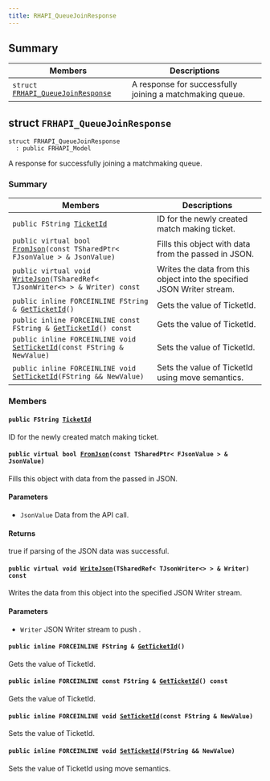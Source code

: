 ```yaml
---
title: RHAPI_QueueJoinResponse
---
```


## Summary

 Members                        | Descriptions                                
--------------------------------|---------------------------------------------
`struct `[`FRHAPI_QueueJoinResponse`](#structFRHAPI__QueueJoinResponse) | A response for successfully joining a matchmaking queue.

## struct `FRHAPI_QueueJoinResponse` <a id="structFRHAPI__QueueJoinResponse"></a>

```
struct FRHAPI_QueueJoinResponse
  : public FRHAPI_Model
```

A response for successfully joining a matchmaking queue.

### Summary

 Members                        | Descriptions                                
--------------------------------|---------------------------------------------
`public FString `[`TicketId`](#structFRHAPI__QueueJoinResponse_1af954b4ff6c24fb605858abbbe004cd09) | ID for the newly created match making ticket.
`public virtual bool `[`FromJson`](#structFRHAPI__QueueJoinResponse_1a5ee6f61f890b644faa949764fecd5839)`(const TSharedPtr< FJsonValue > & JsonValue)` | Fills this object with data from the passed in JSON.
`public virtual void `[`WriteJson`](#structFRHAPI__QueueJoinResponse_1abd6c37919b79f1b7be0a12bf36415313)`(TSharedRef< TJsonWriter<> > & Writer) const` | Writes the data from this object into the specified JSON Writer stream.
`public inline FORCEINLINE FString & `[`GetTicketId`](#structFRHAPI__QueueJoinResponse_1a8a6044a4a650b9361f785b50adcc5988)`()` | Gets the value of TicketId.
`public inline FORCEINLINE const FString & `[`GetTicketId`](#structFRHAPI__QueueJoinResponse_1a6ad8eb0006fa180573db06aec47d1099)`() const` | Gets the value of TicketId.
`public inline FORCEINLINE void `[`SetTicketId`](#structFRHAPI__QueueJoinResponse_1a8d37e6153937559d5f79958cfa8bf914)`(const FString & NewValue)` | Sets the value of TicketId.
`public inline FORCEINLINE void `[`SetTicketId`](#structFRHAPI__QueueJoinResponse_1a7a2418ddcbdcde853a3d56c2f17c9571)`(FString && NewValue)` | Sets the value of TicketId using move semantics.

### Members

#### `public FString `[`TicketId`](#structFRHAPI__QueueJoinResponse_1af954b4ff6c24fb605858abbbe004cd09) <a id="structFRHAPI__QueueJoinResponse_1af954b4ff6c24fb605858abbbe004cd09"></a>

ID for the newly created match making ticket.

#### `public virtual bool `[`FromJson`](#structFRHAPI__QueueJoinResponse_1a5ee6f61f890b644faa949764fecd5839)`(const TSharedPtr< FJsonValue > & JsonValue)` <a id="structFRHAPI__QueueJoinResponse_1a5ee6f61f890b644faa949764fecd5839"></a>

Fills this object with data from the passed in JSON.

#### Parameters
* `JsonValue` Data from the API call.

#### Returns
true if parsing of the JSON data was successful.

#### `public virtual void `[`WriteJson`](#structFRHAPI__QueueJoinResponse_1abd6c37919b79f1b7be0a12bf36415313)`(TSharedRef< TJsonWriter<> > & Writer) const` <a id="structFRHAPI__QueueJoinResponse_1abd6c37919b79f1b7be0a12bf36415313"></a>

Writes the data from this object into the specified JSON Writer stream.

#### Parameters
* `Writer` JSON Writer stream to push .

#### `public inline FORCEINLINE FString & `[`GetTicketId`](#structFRHAPI__QueueJoinResponse_1a8a6044a4a650b9361f785b50adcc5988)`()` <a id="structFRHAPI__QueueJoinResponse_1a8a6044a4a650b9361f785b50adcc5988"></a>

Gets the value of TicketId.

#### `public inline FORCEINLINE const FString & `[`GetTicketId`](#structFRHAPI__QueueJoinResponse_1a6ad8eb0006fa180573db06aec47d1099)`() const` <a id="structFRHAPI__QueueJoinResponse_1a6ad8eb0006fa180573db06aec47d1099"></a>

Gets the value of TicketId.

#### `public inline FORCEINLINE void `[`SetTicketId`](#structFRHAPI__QueueJoinResponse_1a8d37e6153937559d5f79958cfa8bf914)`(const FString & NewValue)` <a id="structFRHAPI__QueueJoinResponse_1a8d37e6153937559d5f79958cfa8bf914"></a>

Sets the value of TicketId.

#### `public inline FORCEINLINE void `[`SetTicketId`](#structFRHAPI__QueueJoinResponse_1a7a2418ddcbdcde853a3d56c2f17c9571)`(FString && NewValue)` <a id="structFRHAPI__QueueJoinResponse_1a7a2418ddcbdcde853a3d56c2f17c9571"></a>

Sets the value of TicketId using move semantics.

